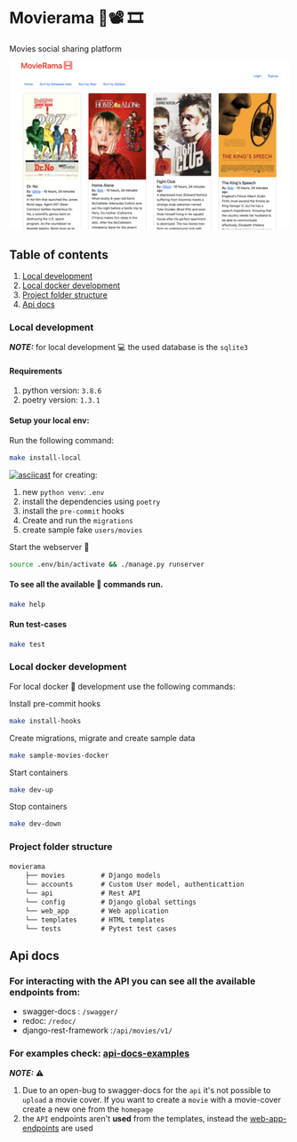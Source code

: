 # Movierama 🍿📽️ 🎞️
Movies social sharing platform 

![project](readme-data/project.png)

## Table of contents
1. [Local development](#local-development)
2. [Local docker development](#local-docker-development)
3. [Project folder structure](#project-folder-structure)
4. [Api docs](#api-docs)

### Local development 
**_NOTE:_**  for local development 💻 the used database is the `sqlite3`

#### Requirements
1. python version: `3.8.6`
2. poetry version: `1.3.1`

#### Setup your local env:
Run the following command:
```bash
make install-local
```
[![asciicast](https://asciinema.org/a/kjzG3hapztEXstV4RsK8udHuh.svg)](https://asciinema.org/a/kjzG3hapztEXstV4RsK8udHuh)
for creating:
1. new `python venv`: `.env`
2. install the dependencies using `poetry`
3. install the `pre-commit` hooks 
4. Create and run the `migrations`
5. create sample fake `users/movies`

Start the webserver 🐍
```bash
source .env/bin/activate && ./manage.py runserver
```

#### To see all the available 💁 commands run.
```bash
make help  
```
#### Run test-cases
```bash
make test 
```

### Local docker development
For local docker 🐳  development use the following commands:

Install pre-commit hooks
```bash
make install-hooks
```
Create migrations, migrate and create sample data
```bash
make sample-movies-docker
```
Start containers 
```bash
make dev-up
```
Stop containers
```bash
make dev-down
```

### Project folder structure  

```
movierama
    ├── movies         # Django models 
    └── accounts       # Custom User model, authenticattion 
    └── api            # Rest API
    └── config         # Django global settings
    └── web_app        # Web application
    └── templates      # HTML templates
    └── tests          # Pytest test cases
```

## Api docs 

### For interacting with the API you can see all the available endpoints from:

  * swagger-docs : `/swagger/`
  * redoc: `/redoc/`
  * django-rest-framework :`/api/movies/v1/`


### For examples check: [api-docs-examples](api/api-docs.md) 

**_NOTE:_** ⚠️
1. Due to an open-bug to swagger-docs for the `api` it's 
not possible to `upload` a movie cover. If you want to create a `movie`
with a movie-cover create a new one from the `homepage`
2. the `API` endpoints aren't **used** from the templates, instead the
[web-app-endpoints](https://github.com/iplitharas/movierama/blob/main/web_app/urls.py#L13) are
used
